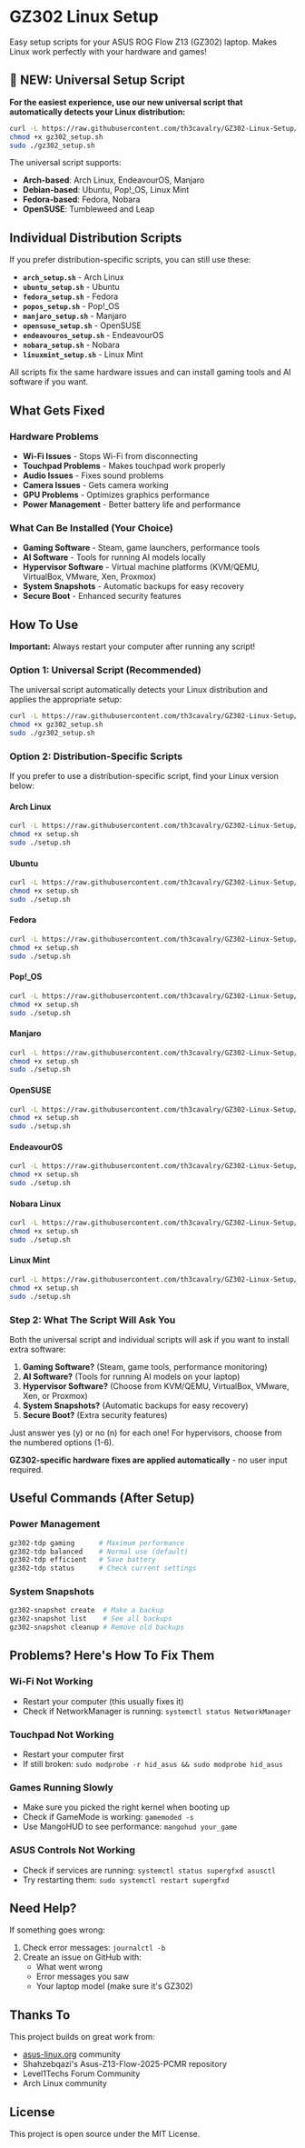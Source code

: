 # GZ302 Linux Setup

Easy setup scripts for your ASUS ROG Flow Z13 (GZ302) laptop. Makes Linux work perfectly with your hardware and games!

## 🚀 NEW: Universal Setup Script

**For the easiest experience, use our new universal script that automatically detects your Linux distribution:**

```bash
curl -L https://raw.githubusercontent.com/th3cavalry/GZ302-Linux-Setup/main/gz302_universal_setup.sh -o gz302_setup.sh
chmod +x gz302_setup.sh
sudo ./gz302_setup.sh
```

The universal script supports:
- **Arch-based**: Arch Linux, EndeavourOS, Manjaro
- **Debian-based**: Ubuntu, Pop!_OS, Linux Mint  
- **Fedora-based**: Fedora, Nobara
- **OpenSUSE**: Tumbleweed and Leap

## Individual Distribution Scripts

If you prefer distribution-specific scripts, you can still use these:

- **`arch_setup.sh`** - Arch Linux
- **`ubuntu_setup.sh`** - Ubuntu
- **`fedora_setup.sh`** - Fedora  
- **`popos_setup.sh`** - Pop!_OS
- **`manjaro_setup.sh`** - Manjaro
- **`opensuse_setup.sh`** - OpenSUSE
- **`endeavouros_setup.sh`** - EndeavourOS
- **`nobara_setup.sh`** - Nobara
- **`linuxmint_setup.sh`** - Linux Mint

All scripts fix the same hardware issues and can install gaming tools and AI software if you want.

## What Gets Fixed

### Hardware Problems
- **Wi-Fi Issues** - Stops Wi-Fi from disconnecting 
- **Touchpad Problems** - Makes touchpad work properly
- **Audio Issues** - Fixes sound problems
- **Camera Issues** - Gets camera working
- **GPU Problems** - Optimizes graphics performance
- **Power Management** - Better battery life and performance

### What Can Be Installed (Your Choice)
- **Gaming Software** - Steam, game launchers, performance tools
- **AI Software** - Tools for running AI models locally
- **Hypervisor Software** - Virtual machine platforms (KVM/QEMU, VirtualBox, VMware, Xen, Proxmox)
- **System Snapshots** - Automatic backups for easy recovery
- **Secure Boot** - Enhanced security features

## How To Use

**Important:** Always restart your computer after running any script!

### Option 1: Universal Script (Recommended)

The universal script automatically detects your Linux distribution and applies the appropriate setup:

```bash
curl -L https://raw.githubusercontent.com/th3cavalry/GZ302-Linux-Setup/main/gz302_universal_setup.sh -o gz302_setup.sh
chmod +x gz302_setup.sh
sudo ./gz302_setup.sh
```

### Option 2: Distribution-Specific Scripts

If you prefer to use a distribution-specific script, find your Linux version below:

#### Arch Linux
```bash
curl -L https://raw.githubusercontent.com/th3cavalry/GZ302-Linux-Setup/main/arch_setup.sh -o setup.sh
chmod +x setup.sh
sudo ./setup.sh
```

#### Ubuntu
```bash
curl -L https://raw.githubusercontent.com/th3cavalry/GZ302-Linux-Setup/main/ubuntu_setup.sh -o setup.sh
chmod +x setup.sh
sudo ./setup.sh
```

#### Fedora
```bash
curl -L https://raw.githubusercontent.com/th3cavalry/GZ302-Linux-Setup/main/fedora_setup.sh -o setup.sh
chmod +x setup.sh
sudo ./setup.sh
```

#### Pop!_OS
```bash
curl -L https://raw.githubusercontent.com/th3cavalry/GZ302-Linux-Setup/main/popos_setup.sh -o setup.sh
chmod +x setup.sh
sudo ./setup.sh
```

#### Manjaro
```bash
curl -L https://raw.githubusercontent.com/th3cavalry/GZ302-Linux-Setup/main/manjaro_setup.sh -o setup.sh
chmod +x setup.sh
sudo ./setup.sh
```

#### OpenSUSE
```bash
curl -L https://raw.githubusercontent.com/th3cavalry/GZ302-Linux-Setup/main/opensuse_setup.sh -o setup.sh
chmod +x setup.sh
sudo ./setup.sh
```

#### EndeavourOS
```bash
curl -L https://raw.githubusercontent.com/th3cavalry/GZ302-Linux-Setup/main/endeavouros_setup.sh -o setup.sh
chmod +x setup.sh
sudo ./setup.sh
```

#### Nobara Linux
```bash
curl -L https://raw.githubusercontent.com/th3cavalry/GZ302-Linux-Setup/main/nobara_setup.sh -o setup.sh
chmod +x setup.sh
sudo ./setup.sh
```

#### Linux Mint
```bash
curl -L https://raw.githubusercontent.com/th3cavalry/GZ302-Linux-Setup/main/linuxmint_setup.sh -o setup.sh
chmod +x setup.sh
sudo ./setup.sh
```

### Step 2: What The Script Will Ask You

Both the universal script and individual scripts will ask if you want to install extra software:

1. **Gaming Software?** (Steam, game tools, performance monitoring)
2. **AI Software?** (Tools for running AI models on your laptop)  
3. **Hypervisor Software?** (Choose from KVM/QEMU, VirtualBox, VMware, Xen, or Proxmox)
4. **System Snapshots?** (Automatic backups for easy recovery)
5. **Secure Boot?** (Extra security features)

Just answer yes (y) or no (n) for each one! For hypervisors, choose from the numbered options (1-6).

**GZ302-specific hardware fixes are applied automatically** - no user input required.

## Useful Commands (After Setup)

### Power Management
```bash
gz302-tdp gaming      # Maximum performance
gz302-tdp balanced    # Normal use (default)
gz302-tdp efficient   # Save battery
gz302-tdp status      # Check current settings
```

### System Snapshots
```bash
gz302-snapshot create  # Make a backup
gz302-snapshot list    # See all backups
gz302-snapshot cleanup # Remove old backups
```

## Problems? Here's How To Fix Them

### Wi-Fi Not Working
- Restart your computer (this usually fixes it)
- Check if NetworkManager is running: `systemctl status NetworkManager`

### Touchpad Not Working  
- Restart your computer first
- If still broken: `sudo modprobe -r hid_asus && sudo modprobe hid_asus`

### Games Running Slowly
- Make sure you picked the right kernel when booting up
- Check if GameMode is working: `gamemoded -s`
- Use MangoHUD to see performance: `mangohud your_game`

### ASUS Controls Not Working
- Check if services are running: `systemctl status supergfxd asusctl`
- Try restarting them: `sudo systemctl restart supergfxd`

## Need Help?

If something goes wrong:

1. Check error messages: `journalctl -b`
2. Create an issue on GitHub with:
   - What went wrong
   - Error messages you saw
   - Your laptop model (make sure it's GZ302)

## Thanks To

This project builds on great work from:
- [asus-linux.org](https://asus-linux.org) community
- Shahzebqazi's Asus-Z13-Flow-2025-PCMR repository  
- Level1Techs Forum Community
- Arch Linux community

## License

This project is open source under the MIT License.
